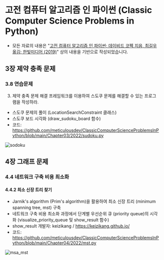 # 고전 컴퓨터 알고리즘 인 파이썬 (Classic Computer Science Problems in Python)

- 모든 자료의 내용은 "[고전 컴퓨터 알고리즘 인 파이썬; 데이비드 코펙 지음, 최길우 옮김; 한빛미디어 (2019)](https://www.hanbit.co.kr/store/books/look.php?p_code=B2018898164)" 상의 내용을 기반으로 작성되었습니다.

## 3장 제약 충족 문제

### 3.8 연습문제

3. 제약 충족 문제 해결 프레임워크를 이용하여 스도쿠 문제를 해결할 수 있는 프로그램을 작성하라.

- 스도쿠 문제의 풀이 (LocationSearchConstraint 클래스)
- 스도쿠 보드 시각화 (draw_sudoku_board 함수)
- 코드: https://github.com/meticulousdev/ClassicComputerScienceProblemsInPython/blob/main/Chapter03/2022/sudoku.py

![sodoku](https://user-images.githubusercontent.com/83524779/163752718-ad870b69-a73a-4b7d-a4de-bb496ced1a38.png)

## 4장 그래프 문제

### 4.4 네트워크 구축 비용 최소화

#### 4.4.2 최소 신장 트리 찾기

- Jarnik's algorithm (Prim's algorithm)을 활용하여 최소 신장 트리 (minimum spanning tree, mst) 구축
- 네트워크 구축 비용 최소화 과정에서 단계별 우선순위 큐 (priority queue)의 시각화 (visualize_priority_queue 및 show_result 함수)
- show_result 개발자: keizikang / https://keizikang.github.io/
- 코드: https://github.com/meticulousdev/ClassicComputerScienceProblemsInPython/blob/main/Chapter04/2022/mst.py

![msa_mst](https://user-images.githubusercontent.com/83524779/163836165-fcd966fe-ff7e-42c9-93ab-0e1dbc472c3d.gif)

